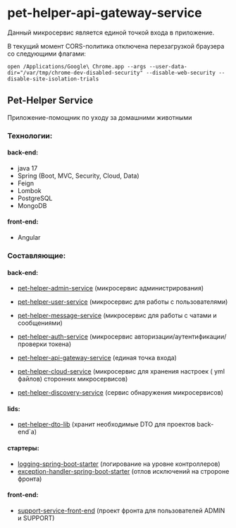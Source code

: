 # pet-helper-api-gateway-service

Данный микросервис является единой точкой входа в приложение.

В текущий момент CORS-политика отключена перезагрузкой браузера со следующими флагами:

```text
open /Applications/Google\ Chrome.app --args --user-data-dir="/var/tmp/chrome-dev-disabled-security" --disable-web-security --disable-site-isolation-trials
```

## Pet-Helper Service

Приложение-помощник по уходу за домашними животными

### Технологии:

#### back-end:

- java 17
- Spring (Boot, MVC, Security, Cloud, Data)
- Feign
- Lombok
- PostgreSQL
- MongoDB

#### front-end:

- Angular

### Составляющие:

#### back-end:

- [pet-helper-admin-service](https://github.com/vitmvit/pet-helper-admin-service) (микросервис администрирования)
- [pet-helper-user-service](https://github.com/vitmvit/pet-helper-user-service) (микросервис для работы с
  пользователями)
- [pet-helper-message-service](https://github.com/vitmvit/pet-helper-message-service) (микросервис для работы с чатами и
  сообщениями)
- [pet-helper-auth-service](https://github.com/vitmvit/pet-helper-auth-service) (микросервис
  авторизации/аутентификации/проверки токена)


- [pet-helper-api-gateway-service](https://github.com/vitmvit/pet-helper-api-gateway-service) (единая точка входа)
- [pet-helper-cloud-service](https://github.com/vitmvit/pet-helper-cloud-service) (микросервис для хранения настроек (
  yml файлов) сторонних микросервисов)
- [pet-helper-discovery-service](https://github.com/vitmvit/pet-helper-discovery-service) (сервис обнаружения
  микросервисов)

#### lids:

- [pet-helper-dto-lib](https://github.com/vitmvit/pet-helper-dto-lib) (хранит необходимые DTO для проектов back-end`a)

#### стартеры:

- [logging-spring-boot-starter](https://github.com/vitmvit/logging-spring-boot-starter) (логирование на уровне
  контроллеров)
- [exception-handler-spring-boot-starter](https://github.com/vitmvit/exception-error-handler-spring-boot-starter) (отлов
  исключений на стророне фронта)

#### front-end:

- [support-service-front-end](https://github.com/vitmvit/support-service-front-end) (проект фронта для пользователей
  ADMIN и SUPPORT)